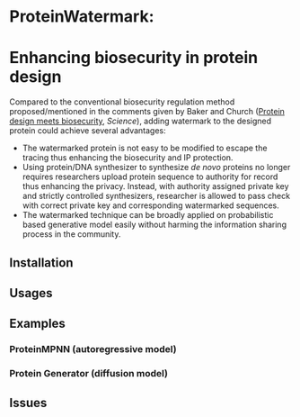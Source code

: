 # ProteinWatermark: 

# Enhancing biosecurity in protein design

Compared to the conventional biosecurity regulation method proposed/mentioned in the comments given by Baker and Church ([Protein design meets biosecurity](https://www.science.org/doi/10.1126/science.ado1671), *Science*), adding watermark to the designed protein could achieve several advantages:
- The watermarked protein is not easy to be modified to escape the tracing thus enhancing the biosecurity and IP protection. 
- Using protein/DNA synthesizer to synthesize *de novo* proteins no longer requires researchers upload protein sequence to authority for record thus enhancing the privacy. Instead, with authority assigned private key and strictly controlled synthesizers, researcher is allowed to pass check with correct private key and corresponding watermarked sequences. 
- The watermarked technique can be broadly applied on probabilistic based generative model easily without harming the information sharing process in the community.

## Installation

## Usages

## Examples

### ProteinMPNN (autoregressive model)

### Protein Generator (diffusion model)

## Issues
